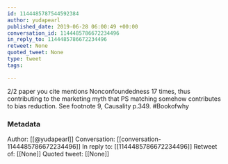```yaml
---
id: 1144485787544592384
author: yudapearl
published_date: 2019-06-28 06:00:49 +00:00
conversation_id: 1144485786672234496
in_reply_to: 1144485786672234496
retweet: None
quoted_tweet: None
type: tweet
tags:

---
```


2/2 paper you cite mentions Nonconfoundedness 17 times, thus contributing to the marketing myth that PS matching somehow contributes to bias reduction. See footnote 9, Causality p.349. #Bookofwhy

### Metadata

Author: [[@yudapearl]]
Conversation: [[conversation-1144485786672234496]]
In reply to: [[1144485786672234496]]
Retweet of: [[None]]
Quoted tweet: [[None]]
